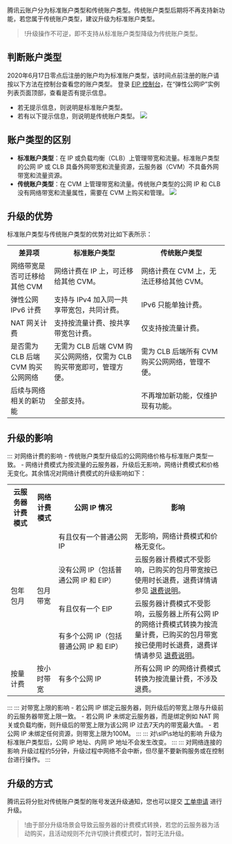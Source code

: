 腾讯云账户分为标准账户类型和传统账户类型。传统账户类型后期将不再支持新功能，若您属于传统账户类型，建议升级为标准账户类型。
>!升级操作不可逆，即不支持从标准账户类型降级为传统账户类型。
>

## 判断账户类型[](id:judge)
2020年6月17日零点后注册的账户均为标准账户类型，该时间点前注册的账户请按以下方法在控制台查看您的账户类型。
登录 <a href="https://console.cloud.tencent.com/cvm/eip">EIP 控制台</a>，在“弹性公网IP”实例列表页面顶部，查看是否有提示信息。
 - 若无提示信息，则说明是标准账户类型。
 - 若有以下提示信息，则说明是传统账户类型。
![](https://main.qcloudimg.com/raw/c94611f1e508d484c40789010409c478.png)

## 账户类型的区别
- **标准账户类型**：在 IP 或负载均衡（CLB）上管理带宽和流量。标准账户类型的公网 IP 或 CLB 具备外网带宽和流量资源，云服务器（CVM）不具备外网带宽和流量资源。
- **传统账户类型**：在 CVM 上管理带宽和流量。传统账户类型的公网 IP 和 CLB 没有网络带宽和流量属性，需要在 CVM 上购买和管理。
![](https://main.qcloudimg.com/raw/a0307c651dfb1bf84171964bffecabc6.png)

## 升级的优势
标准账户类型与传统账户类型的优势对比如下表所示：
<table>
<tr>
<th width="20%">差异项</th>
<th width="40%">标准账户类型</th>
<th width="40%">传统账户类型</th>
</tr>
<tr>
<td>网络带宽是否可迁移给其他 CVM </td>
<td>网络计费在 IP 上，可迁移给其他 CVM。</td>
<td> 网络计费在 CVM 上，无法迁移给其他 CVM。</td>
</tr>
<tr>
<td>弹性公网 IPv6 计费</td>
<td>支持与 IPv4 加入同一共享带宽包，共同计费。</td>
<td>IPv6 只能单独计费。</td>
</tr>
<tr>
<td>NAT 网关计费</td>
<td>支持按流量计费、按共享带宽包计费。</td>
<td>仅支持按流量计费。</td>
</tr>
<tr>
<td>是否需为 CLB 后端 CVM 购买公网网络</td>
<td>无需为 CLB 后端 CVM 购买公网网络，仅需为 CLB 购买带宽即可，管理方便。</td>
<td>需为 CLB 后端所有 CVM 购买公网网络，管理不便。</td>
</tr>
<tr>
<td>后续与网络相关的新功能</td>
<td>全部支持。</td>
<td>不再增加新功能，仅维护现有功能。</td>
</tr>
</table>

## 升级的影响
<dx-accordion>
::: 对网络计费的影响
- 传统账户类型升级后的公网网络价格与标准账户类型一致。
- 网络计费模式为按流量的云服务器，升级后无影响，网络计费模式和价格无变化。其余情况对网络计费模式的升级影响如下：
<table>
<tr>
<th width="12%">云服务器计费模式</th>
<th width="10%">网络计费模式</th>
<th width="35%">公网 IP 情况</th>
<th width="43%">影响</th>
</tr>
<tr>
<td rowspan="4">包年包月</td>
<td rowspan="4">包月带宽</td>
<td>有且仅有一个普通公网 IP</td>
<td>无影响，网络计费模式和价格无变化。</td>
</tr>
<tr>
<td>没有公网 IP（包括普通公网 IP 和 EIP）</td>
<td >云服务器计费模式不受影响，已购买的包月带宽按已使用时长退费，退费详情请参见 <a href="https://cloud.tencent.com/document/product/1199/44366">退费说明</a>。</td>
</tr>
<tr>
<td>有且仅有一个 EIP</td>
<td rowspan="2">云服务器计费模式不受影响，云服务器上所有公网 IP 的网络计费模式转换为按流量计费，已购买的包月带宽按已使用时长退费，退费详情请参见 <a href="https://cloud.tencent.com/document/product/1199/44366">退费说明</a>。</td>
</tr>
<tr>
<td>有多个公网 IP（包括普通公网 IP 和 EIP）</td>
</tr>
<tr>
<td>按量计费</td>
<td>按小时带宽</td>
<td>有多个公网 IP</td>
<td>所有公网 IP 的网络计费模式转换为按流量计费，不涉及退费。
</tr>
</table>
:::
::: 对带宽上限的影响
 - 若公网 IP 绑定云服务器，则升级后的带宽上限与升级前的云服务器带宽上限一致。
 - 若公网 IP 未绑定云服务器，而是绑定例如 NAT 网关或负载均衡，则升级后的带宽上限为该公网 IP 过去7天内的带宽最大值。
 - 若公网 IP 未绑定任何资源，则带宽上限为100M。
:::
::: 对\sIP\s地址的影响
升级为标准账户类型后，公网 IP 地址、内网 IP 地址不会发生改变。
:::
::: 对网络连接的影响
升级过程约5分钟，升级过程中网络不会中断，但尽量不要新购服务或在控制台进行操作。
:::
</dx-accordion>

## 升级的方式
腾讯云将分批对传统账户类型的账号发送升级通知，您也可以提交 [工单申请](https://console.cloud.tencent.com/workorder/category) 进行升级。
>!由于部分升级场景会导致云服务器的计费模式转换，若您的云服务器为活动购买，且活动规则不允许切换计费模式时，暂时无法升级。
>
